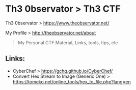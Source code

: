 # Th3 0bservator > Th3 CTF

Th3 0bservator > https://www.theobservator.net/

My Profile > http://theobservator.net/about

> My Personal CTF Material, Links, tools, tips, etc


## Links:

  - CyberChef > https://gchq.github.io/CyberChef/
  - Convert Hex Stream to Image (Generic One) > https://tomeko.net/online_tools/hex_to_file.php?lang=en
